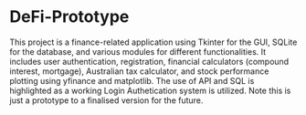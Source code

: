 # DeFi-Prototype

This project is a finance-related application using Tkinter for the GUI, SQLite for the database, and various modules for different functionalities. It includes user authentication, registration, financial calculators (compound interest, mortgage), Australian tax calculator, and stock performance plotting using yfinance and matplotlib. The use of API and SQL is highlighted as a working Login Authetication system is utilized. Note this is just a prototype to a finalised version for the future. 
